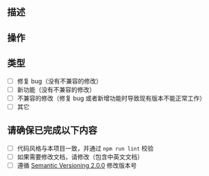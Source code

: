 <!-- 本页注释可任意删除 -->

## 描述
<!-- 描述一下做了什么，比如修复了xxx，添加了xxx -->

## 操作
<!-- 比如关闭 issue：close #1 或 fix #11 等 -->

## 类型
<!-- 请选择以下一种 -->

- [ ] 修复 bug（没有不兼容的修改）
- [ ] 新功能（没有不兼容的修改）
- [ ] 不兼容的修改（修复 bug 或者新增功能时导致现有版本不能正常工作）
- [ ] 其它

## 请确保已完成以下内容

- [ ] 代码风格与本项目一致，并通过 `npm run lint` 校验
- [ ] 如果需要修改文档，请修改（包含中英文文档）
- [ ] 遵循 [Semantic Versioning 2.0.0](https://semver.org/) 修改版本号
